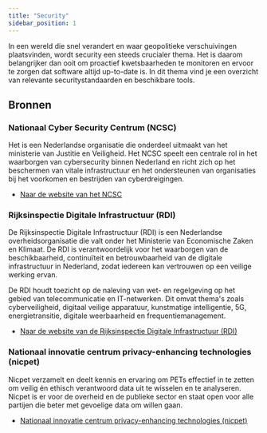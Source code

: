 ```yaml
---
title: "Security"
sidebar_position: 1
---
```


In een wereld die snel verandert en waar geopolitieke verschuivingen
plaatsvinden, wordt security een steeds crucialer thema. Het is daarom
belangrijker dan ooit om proactief kwetsbaarheden te monitoren en ervoor te
zorgen dat software altijd up-to-date is. In dit thema vind je een overzicht van
relevante securitystandaarden en beschikbare tools.

## Bronnen

### Nationaal Cyber Security Centrum (NCSC)

Het is een Nederlandse organisatie die onderdeel uitmaakt van het ministerie van
Justitie en Veiligheid. Het NCSC speelt een centrale rol in het waarborgen van
cybersecurity binnen Nederland en richt zich op het beschermen van vitale
infrastructuur en het ondersteunen van organisaties bij het voorkomen en
bestrijden van cyberdreigingen.

- [Naar de website van het NCSC](https://www.ncsc.nl/)

### Rijksinspectie Digitale Infrastructuur (RDI)

De Rijksinspectie Digitale Infrastructuur (RDI) is een Nederlandse
overheidsorganisatie die valt onder het Ministerie van Economische Zaken en
Klimaat. De RDI is verantwoordelijk voor het waarborgen van de beschikbaarheid,
continuïteit en betrouwbaarheid van de digitale infrastructuur in Nederland,
zodat iedereen kan vertrouwen op een veilige werking ervan.

De RDI houdt toezicht op de naleving van wet- en regelgeving op het gebied van
telecommunicatie en IT-netwerken. Dit omvat thema's zoals cyberveiligheid,
digitaal veilige apparatuur, kunstmatige intelligentie, 5G, energietransitie,
digitale weerbaarheid en frequentiemanagement.

- [Naar de website van de Rijksinspectie Digitale Infrastructuur (RDI)](https://rdi.nl)

### Nationaal innovatie centrum privacy-enhancing technologies (nicpet)

Nicpet verzamelt en deelt kennis en ervaring om PETs effectief in te zetten om
veilig én ethisch verantwoord data uit te wisselen en te analyseren. Nicpet is
er voor de overheid en de publieke sector en staat open voor alle partijen die
beter met gevoelige data om willen gaan.

- [Nationaal innovatie centrum privacy-enhancing technologies (nicpet)](https://nicpet.nl)

